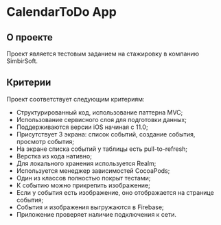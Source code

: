 # CalendarToDo App

## О проекте
Проект является тестовым заданием на стажировку в компанию SimbirSoft.

## Критерии
Проект соответствует следующим критериям:
- Структурированный код, использование паттерна MVC;
- Использование сервисного слоя для подготовки данных;
- Поддерживаются версии iOS начиная с 11.0;
- Присутствует 3 экрана: список событий, создание события, просмотр события;
- На экране списка событий у таблицы есть pull-to-refresh;
- Верстка из кода нативно;
- Для локального хранения используется Realm;
- Используется менеджер зависимостей CocoaPods;
- Один из классов полностью покрыт тестами;
- К событию можно прикрепить изображение;
- Если у события есть изображение, оно отображается на странице события;
- События и изображения выгружаются в Firebase;
- Приложение проверяет наличие подключения к сети.
